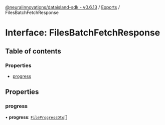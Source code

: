 [@neuralinnovations/dataisland-sdk - v0.6.13](../../README.md) / [Exports](../modules.md) / FilesBatchFetchResponse

# Interface: FilesBatchFetchResponse

## Table of contents

### Properties

- [progress](FilesBatchFetchResponse.md#progress)

## Properties

### progress

• **progress**: [`FileProgressDto`](FileProgressDto.md)[]
